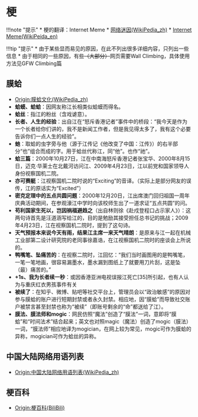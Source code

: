 # 梗

!!!note "提示"
    * 梗的翻译：Internet Meme
    * [网络迷因(WikiPedia_zh)](https://zh.wikipedia.org/wiki/%E7%B6%B2%E8%B7%AF%E7%88%86%E7%B4%85%E4%BA%8B%E7%89%A9)
    * [Internet Meme(WikiPeida_en)](https://en.wikipedia.org/wiki/Internet_meme)
    
!!!tip "提示"
    * 由于某些显而易见的原因，在此不列出很多详细内容，只列出一些信息
    * 由于相同的一些原因，有些<del>（大部分）</del>网页需要Wall Climbing，具体使用方法见GFW Climbing篇
    
## 膜蛤
* [Origin:膜蛤文化(WikiPedia_zh)](https://zh.wikipedia.org/wiki/%E8%86%9C%E8%9B%A4%E6%96%87%E5%8C%96)
* **蛤蟆、蛤蛤**：因网友称江长相类似蛤蟆而得名。
* **蛤丝**：指江的粉丝（含戏谑意）。
* **长者、人生的经验**：出自江在“怒斥香港记者”事件中的桥段：“我今天是作为一个长者给你们讲的，我不是新闻工作者，但是我见得太多了，我有这个必要告诉你们一点人生的经验”。
* **虵**：取蛤的虫字旁与他（源于江传记《他改变了中国：江传》）的右半部分“也”组合而成的字。用于蛤丝代称江，同“他”。也作“祂”。
* **蛤三篇**：2000年10月27日，江在中南海怒斥香港记者张宝华、2000年8月15日，迈克·华莱士在北戴河访问江、2009年4月23日，江以前党和国家领导人身份视察国机二院。
* **亦可赛艇**：江视察国机二院时说的“Exciting”的音译。（实际上是部分网友的误传，江的原话实为“Excited”）
* **密克定理中的五点共圆问题**：2000年12月20日，江出席澳门回归祖国一周年庆典活动期间，在参观濠江中学时向该校师生出了一道求证“五点共圆”的问。
* **苟利国家生死以，岂因祸福避趋之**（出自林则徐《赴戍登程口占示家人》）：这两句诗首先是汪道涵写给江的，目的是勉励其接受担任总书记的挑战；2009年4月23日，江在视察国机二院时，提到了这句诗。
* **天气预报本来说今天有雨，结果江主席一来天气晴朗**：是原来与江一起在机械工业部第二设计研究院的老同事徐嘉诰，在江视察国机二院时的座谈会上所说的。
* **鸭嘴笔、坠痛苦的**：在视察二院时，江回忆：“我们当时画图用的是鸭嘴笔，一笔一笔地画，很容易漏墨水，墨水漏到图纸上了就要用刀片刮，这是坠（最）痛苦的。”
* **+1s、我为长者续一秒**：或因香港亚洲电视误报江死亡[35]所引起，也有人认为与重庆红衣男孩事件有关
* **被续了**：在知乎、微博、贴吧等社交平台上，管理员会以“政治敏感”的原因对参与膜蛤的账户进行短期封禁或者永久封禁。相应地，因“膜蛤”而导致社交账户被禁言甚至封禁也称为“被续”（即账号剩余的“命”都送给了江）。
* **膜法、膜法师和mogic**：网民仿照“魔法”创造了“膜法”一词，意即将“膜蛤”和“时间法术”结合起来；英文也对照magic（魔法）创造了mogic（膜法）一词，“膜法师”相应地译为mogician，在网上较为常见，mogic可作为膜蛤的异称，mogician可作为蛤丝的异称。

## 中国大陆网络用语列表
* [Origin:中国大陆网络用语列表(WikiPedia_zh)](https://zh.wikipedia.org/wiki/%E4%B8%AD%E5%9B%BD%E5%A4%A7%E9%99%86%E7%BD%91%E7%BB%9C%E7%94%A8%E8%AF%AD%E5%88%97%E8%A1%A8)

## 梗百科
* [Origin:梗百科(BiliBili)](https://space.bilibili.com/808171/channel/detail?cid=18345)




